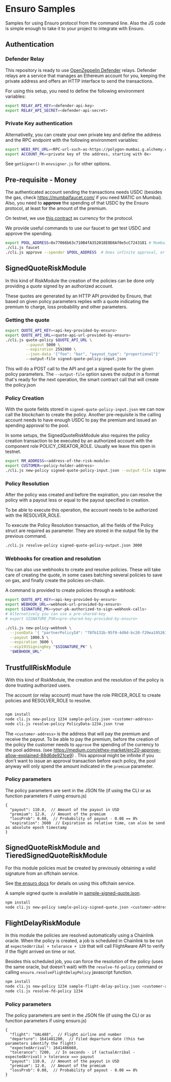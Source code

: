 # Ensuro Samples

Samples for using Ensuro protocol from the command line. Also the JS code is simple enough to take it to your project to integrate with Ensuro.

## Authentication

### Defender Relay

This repository is ready to use [OpenZeppelin Defender](https://www.openzeppelin.com/defender) relays. Defender relays are a service that manages an Ethereum account for you, keeping the private address and offers an HTTP interface to send the transactions.

For using this setup, you need to define the following environment variables:

```bash
export RELAY_API_KEY=<defender-api-key>
export RELAY_API_SECRET=<defender-api-secret>
```

### Private Key authentication

Alternativelly, you can create your own private key and define the address and the RPC endpoint with the following environment variables:

```bash
export WEB3_RPC_URL=<RPC-url-such-as-https://polygon-mumbai.g.alchemy.com/v2/apikey>
export ACCOUNT_PK=<private key of the address, starting with 0x>
```

See `getSigner()` in `envsigner.js` for other options.

## Pre-requisite - Money

The authenticated account sending the transactions needs USDC (besides the gas, check https://mumbaifaucet.com/ if you need MATIC on Mumbai). Also, you need to **approve** the spending of that USDC by the Ensuro protocol, at least for the amount of the premium.

On testnet, we use [this contract](https://mumbai.polygonscan.com/address/0x9aa7fec87ca69695dd1f879567ccf49f3ba417e2) as currency for the protocol.

We provide useful commands to use our faucet to get test USDC and approve the spending.

```bash
export POOL_ADDRESS=0x77066b63c710B4fA352018E0D8Af0e5cC7243181 # Mumbai address of Ensuro Pool
./cli.js faucet
./cli.js approve --spender $POOL_ADDRESS  # Does infinite approval, or you can specify --approval-limit
```

## SignedQuoteRiskModule

In this kind of RiskModule the creation of the policies can be done only providing a _quote_ signed by an authorized account.

These quotes are generated by an HTTP API provided by Ensuro, that based on given policy parameters replies with a quote indicating the premium to charge, loss probability and other parameters.

### Getting the quote

```bash
export QUOTE_API_KEY=<api-key-provided-by-ensuro>
export QUOTE_API_URL=<quote-api-url-provided-by-ensuro>
./cli.js quote-policy $QUOTE_API_URL \
         --payout 5000 \
         --expiration 2592000 \
         --json-data '{"foo": "bar", "payout_type": "proportional"}'
         --output-file signed-quote-policy-input.json
```

This will do a POST call to the API and get a signed quote for the given policy parameters. The `--output-file` option saves the output in a format that's ready for the next operation, the smart contract call that will create the policy.json

### Policy Creation

With the quote fields stored in `signed-quote-policy-input.json` we can now call the blockchain to create the policy. Another pre-requisite is the calling account needs to have enough USDC to pay the premium and issued an spending approval to the pool.

In some setups, the SignedQuoteRiskModule also requires the policy creation transaction to be executed by an authorized account with the component role POLICY_CREATOR_ROLE. Usually we leave this open in testnet.

```bash
export RM_ADDRESS=<address-of-the-risk-module>
export CUSTOMER=<policy-holder-address>
./cli.js new-policy signed-quote-policy-input.json --output-file signed-quote-policy-output.json
```

### Policy Resolution

After the policy was created and before the expiration, you can resolve the policy with a payout less or equal to the payout specified in creation.

To be able to execute this operation, the account needs to be authorized with the RESOLVER_ROLE.

To execute the Policy Resolution transaction, all the fields of the Policy struct are required as parameter. They are stored in the output file by the previous command.

```bash
./cli.js resolve-policy signed-quote-policy-output.json 3000
```

### Webhooks for creation and resolution

You can also use webhooks to create and resolve policies. These will take care of creating the quote, in some cases batching several policies to save on gas, and finally create the policies on-chain.

A command is provided to create policies through a webhook:

```bash
export QUOTE_API_KEY=<api-key-provided-by-ensuro>
export WEBHOOK_URL=<webhook-url-provided-by-ensuro>
export SIGNATURE_PK=<your-pk-authorized-to-sign-webhook-calls>
# Alternatively you can use a pre-shared-key
# export SIGNATURE_PSK=<pre-shared-key-provided-by-ensuro>

./cli.js new-policy-webhook \
  --jsonData '{ "partnerPolicyId": "78fb131b-95f9-4d9d-bc20-f29ea1952612" }' \
  --payout 1000.5 \
  --expiration 3600 \
  --eip191SigningKey "$SIGNATURE_PK" \
  "$WEBHOOK_URL"
```

## TrustfullRiskModule

With this kind of RiskModule, the creation and the resolution of the policy is done trusting authorized users.

The account (or relay account) must have the role PRICER_ROLE to create policies and RESOLVER_ROLE to resolve.

```bash

npm install
node cli.js new-policy 1234 sample-policy.json <customer-address>
node cli.js resolve-policy PolicyData-1234.json true
```

The `<customer-address>` is the address that will pay the premium and receive the payout. To be able to pay the premium, before the creation of the policy the customer needs to `approve` the spending of the currency to the pool address. (see https://medium.com/ethex-market/erc20-approve-allow-explained-88d6de921ce9) . This approval might be infinite if you don't want to issue an approval transaction before each policy, the pool anyway will only spend the amount indicated in the `premium` parameter.

### Policy parameters

The policy parameters are sent in the JSON file (if using the CLI or as function parameters if using ensuro.js)

```
{
  "payout": 110.0,  // Amount of the payout in USD
  "premium": 12.0,  // Amount of the premium
  "lossProb": 0.08,  // Probability of payout - 0.08 == 8%
  "expiration": 3600  // Expiration as relative time, can also be send as absolute epoch timestamp
}
```

## SignedQuoteRiskModule and TieredSignedQuoteRiskModule

For this module policies must be created by previously obtaining a valid signature from an offchain service.

See [the ensuro docs](https://docs.ensuro.co/product-docs/offchain-apis/dynamic-pricing-api) for details on using this offchain service.

A sample signed quote is available in [sample-signed-quote.json](./sample-signed-quote.json).

```bash
npm install
node cli.js new-policy sample-policy-signed-quote.json <customer-address> --rmType SignedQuoteRiskModule
```

## FlightDelayRiskModule

In this module the policies are resolved automatically using a Chainlink oracle. When the policy is created, a job is scheduled in Chainlink to be run at `expectedArribal + tolerance + 120` that will call FlightAware API to verify if the flight arrived on time or not.

Besides this scheduled job, you can force the resolution of the policy (uses the same oracle, but doesn't wait) with the `resolve-fd-policy` command or calling `ensuro.resolveFlightDelayPolicy` javascript function.

```bash
npm install
node cli.js new-policy 1234 sample-flight-delay-policy.json <customer-address>
node cli.js resolve-fd-policy 1234
```

### Policy parameters

The policy parameters are sent in the JSON file (if using the CLI or as function parameters if using ensuro.js)

```
{
  "flight": "UAL488",  // Flight airline and number
  "departure": 1641481200,  // Filed departure date (this two parameters identify the flight)
  "expectedArrival": 1641486660,
  "tolerance": 7200,  // In seconds - if (actualArribal - expectedArrival) > tolerance ==> payout
  "payout": 110.0,  // Amount of the payout in USD
  "premium": 12.0,  // Amount of the premium
  "lossProb": 0.08,  // Probability of payout - 0.08 == 8%
}
```
